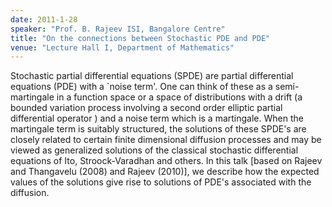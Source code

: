 ```yaml
---
date: 2011-1-28
speaker: "Prof. B. Rajeev ISI, Bangalore Centre"
title: "On the connections between Stochastic PDE and PDE"
venue: "Lecture Hall I, Department of Mathematics"
---
```

Stochastic partial differential equations (SPDE) are partial differential
equations (PDE) with a `noise term'. One can think of these  as a
semi-martingale in a function space or a space of distributions with
a drift (a bounded variation process involving a second order elliptic
partial differential operator ) and a noise term which is a martingale.
When the martingale term is suitably structured, the solutions of these
SPDE's are closely related to certain finite dimensional diffusion
processes and may be viewed as generalized solutions of the classical
stochastic differential equations of Ito, Stroock-Varadhan and others.
In this talk [based on Rajeev and Thangavelu (2008) and Rajeev (2010)],
we describe how the expected values of the solutions give rise to
solutions of PDE's associated with the diffusion.

